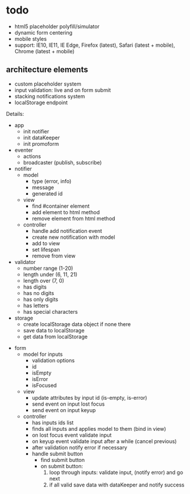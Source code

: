 # todo

- html5 placeholder polyfill/simulator
- dynamic form centering
- mobile styles
- support: IE10, IE11, IE Edge, Firefox (latest), Safari (latest + mobile), Chrome (latest + mobile)


## architecture elements

- custom placeholder system
- input validation: live and on form submit
- stacking notifications system
- localStorage endpoint

Details:

+ app
    + init notifier
    - init dataKeeper
    - init promoform
+ eventer
    + actions
    + broadcaster (publish, subscribe)
+ notifier
    + model
        + type (error, info)
        + message
        + generated id
    + view
        + find #container element
        + add element to html method
        + remove element from html method
    + controller
        + handle add notification event
        + create new notification with model
        + add to view
        + set lifespan
        + remove from view
+ validator
    + number range (1-20)
    + length under (6, 11, 21)
    + length over (7, 0)
    + has digits
    + has no digits
    + has only digits
    + has letters
    + has special characters
+ storage
    + create localStorage data object if none there
    + save data to localStorage
    + get data from localStorage
- form
    - model for inputs
        - validation options
        - id
        - isEmpty
        - isError
        - isFocused
    - view
        - update attributes by input id (is-empty, is-error)
        - send event on input lost focus
        - send event on input keyup
    - controller
        - has inputs ids list
        - finds all inputs and applies model to them (bind in view)
        - on lost focus event validate input
        - on keyup event validate input after a while (cancel previous)
        - after validation notify error if necessary
        - handle submit button
            - find submit button
            - on submit button:
                1. loop through inputs: validate input, (notify error) and go next
                2. if all valid save data with dataKeeper and notify success
